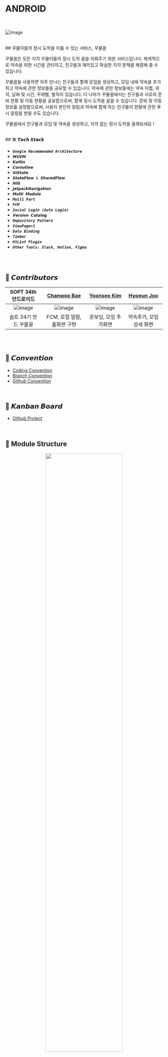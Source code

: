 # ANDROID

<br>

![image](https://github.com/user-attachments/assets/4bd78378-3597-4f9b-9414-cff7db1e7b35)

<br> ## 꾸물이들의 정시 도착을 이룰 수 있는 서비스, 꾸물꿈 </br>

꾸물꿈은 모든 지각 꾸물이들의 정시 도착 꿈을 이뤄주기 위한 서비스입니다.
체계적으로 약속을 위한 시간을 관리하고, 친구들과 재미있고 확실한 지각 문제를 해결해 줄 수 있습니다.

꾸물꿈을 사용하면 자주 만나는 친구들과 함께 모임을 생성하고, 모임 내에 약속을 추가하고 약속에 관한 정보들을 공유할 수 있습니다. 
약속에 관한 정보들에는 약속 이름, 위치, 날짜 및 시간, 꾸레벨, 벌칙이 있습니다.
더 나아가 꾸물꿈에서는 친구들과 서로의 준비 현황 및 이동 현황을 공유함으로써, 함께 정시 도착을 꿈꿀 수 있습니다.
준비 및 이동 정보를 설정함으로써, 사용자 본인의 알림과 약속에 함께 하는 친구들의 현황에 관한 푸시 알림을 받을 수도 있습니다. 

꾸물꿈에서 친구들과 모임 및 약속을 생성하고, 지각 없는 정시 도착을 꿈꿔보세요 !


<br>
## 🛠 𝙏𝙚𝙘𝙝 𝙎𝙩𝙖𝙘𝙠

+ ***`Google Recommended Architecture`***
+ `𝙈𝙑𝙑𝙈`
+ `𝙆𝙤𝙩𝙡𝙞𝙣`
+ `𝘾𝙤𝙧𝙤𝙪𝙩𝙞𝙣𝙚`
+ `𝙐𝙞𝙎𝙩𝙖𝙩𝙚`
+ `𝙎𝙩𝙖𝙩𝙚𝙁𝙡𝙤𝙬 & 𝙎𝙝𝙖𝙧𝙚𝙙𝙁𝙡𝙤𝙬`
+ `𝙃𝙞𝙡𝙩`
+ `𝙅𝙚𝙩𝙥𝙖𝙘𝙠𝙉𝙖𝙫𝙞𝙜𝙖𝙩𝙞𝙤𝙣`
+ `𝙈𝙪𝙡𝙩𝙞 𝙈𝙤𝙙𝙪𝙡𝙚`
+ ***`Multi Part`***
+ ***`FCM`***
+ ***`Social Login (Auto Login)`***
+ `𝙑𝙚𝙧𝙨𝙞𝙤𝙣 𝘾𝙖𝙩𝙖𝙡𝙤𝙜`
+ ***`Repository Pattern`***
+ ***`ViewPager2`***
+ ***`Data Binding`***
+ ***`Timber`***
+ ***`KtLint Plugin`***
+ ***`Other Tools: Slack, Notion, Figma`***

<br>

<br>

## 💚 𝘾𝙤𝙣𝙩𝙧𝙞𝙗𝙪𝙩𝙤𝙧𝙨



|                                          SOPT 34th 안드로이드                                           |                             [Chanwoo Bae](https://github.com/chanubc)                              |                             [Yoonseo Kim](https://github.com/yskim6772)                             |                             [Hyoeun Joo](https://github.com/hyoeunjoo)                             |
|:--------------------------------------------------------------------------------------------------:|:--------------------------------------------------------------------------------------------------:|:--------------------------------------------------------------------------------------------------:|:--------------------------------------------------------------------------------------------------:|
| ![image](https://github.com/OMZigak/ANDROID/assets/137873124/38a4a51d-20a4-44a8-bd99-1c83fa306b44) | ![image](https://github.com/OMZigak/ANDROID/assets/137873124/dec9de40-9db6-41cc-8079-04e2d149e203) | ![image](https://github.com/OMZigak/ANDROID/assets/137873124/7ef723fe-58c4-4923-afd8-a8567996be13) | ![image](https://github.com/OMZigak/ANDROID/assets/137873124/186b193b-d3bf-45c0-bac6-0ef8b2063d03) |
|                                   솝트 34기 안드 꾸물꿈                                        |                                      FCM, 로컬 알람, 홈화면 구현                                                 |                                                 온보딩, 모임 추가화면                                      |약속추가, 모임 상세 화면   


<br>


<br>


## 💟 𝘾𝙤𝙣𝙫𝙚𝙣𝙩𝙞𝙤𝙣
+ [Coding Convention](https://arrow-frog-4b9.notion.site/7069ef71f6364b19af85c9001aeda525?v=3e730a462e5c47c6a461c7d20703db9f&pvs=4)
+ [Branch Convention](https://arrow-frog-4b9.notion.site/Branch-Convention-f8823e2d14eb40a5bcf845b1124198b1?pvs=4)
+ [Github Convention](https://arrow-frog-4b9.notion.site/Github-Convention-6d1de792d6924a76b3547a08b15fb7fb?pvs=4)


<br>

## 💟 𝙆𝙖𝙣𝙗𝙖𝙣 𝘽𝙤𝙖𝙧𝙙
+ [Github Project](https://github.com/orgs/OMZigak/projects/1)

<br>

## 📁 Module Structure
<p align="center"><img src="https://github.com/OMZigak/ANDROID/assets/106955456/50a349f4-e2ad-4450-8a86-9f739ba1c9c4" width = 70% ></p>
<br>


## 📁 𝙁𝙤𝙡𝙙𝙚𝙧𝙞𝙣𝙜
```
📂 Kkumul
┣ 📂 app
┣ 📂 core
┃ ┣ 📂 data
┃ ┃ ┣ 📂 di
┃ ┃ ┣ 📂 mapper
┃ ┃ ┣ 📂 repository
┃ ┃ ┣ 📂 repositoryimpl
┃ ┣ 📂 datastore
┃ ┣ 📂 designsystem
┃ ┣ 📂 model
┃ ┣ 📂 network
┃ ┃ ┣ 📂 api
┃ ┃ ┣ 📂 di
┃ ┃ ┣ 📂 dto
┃ ┃ ┣ 📂 interceptor
┃ ┣ 📂 ui
┣ 📂 feature
┃ ┣ 📂 home
┃ ┣ 📂 group
┃ ┣ 📂 meetup
┃ ┣ 📂 mypage
┃ ┣ 📂 util
```
